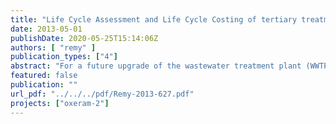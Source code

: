 ```yaml
---
title: "Life Cycle Assessment and Life Cycle Costing of tertiary treatment schemes"
date: 2013-05-01
publishDate: 2020-05-25T15:14:06Z
authors: [ "remy" ]
publication_types: ["4"]
abstract: "For a future upgrade of the wastewater treatment plant (WWTP) Ruhleben targeting advanced removal of total phosphorus (TP) (< 50-120 µg/L TP) and seasonal disinfection, various technological options for tertiary treatment of secondary effluent are suitable to fulfill these goals. This study applies the holistic methods of Life Cycle Assessment (LCA) and Life Cycle Costing (LCC) to assess and compare those options for tertiary treatment at WWTP Ruhleben in their environmental and economic impacts, including all relevant direct and indirect processes and effects of the WWTP upgrade. Options for tertiary treatment include gravity-driven processess such as dual media filtration (DMF), microsieve filtration (MSF), or high-rate sedimentation (HRS), and membrane-based processes such as ultrafiltration with polymer membranes (Polymer UF) or microfiltration with ceramic membranes (Ceramic MF). For disinfection in the summer period, gravity-driven processes are complemented by downstream UV disinfection, which is only applied in rain weather bypass for membrane processes. Process data for operational parameters and infrastructure design are based on longterm pilot trials at technical scale (DMF, MSF, Polymer UF, Ceramic MF) or process modelling based on supplier information (HRS). LCA shows that the existing phosphorus load in secondary effluent of WWTP Ruhleben (28 t/a TP) can be reduced substantially by all processes, eliminating 19-25 t/a TP (6790%) depending on the process. A minor side-benefit for effluent quality is also expected from the further elimination of heavy metals adsorbed to particulate matter in secondary effluent. At the same time, tertiary treatment schemes will increase energy demand and related emissions of greenhouse gases (carbon footprint) of the existing WWTP process by an estimated 12-21% and 7-13%, respectively. Gravity-driven processes with low coagulant dosing (DMF, MSF, HRS) have a considerably lower energy demand and carbon footprint than membrane-based processes with high electricity demand for feed pumps and higher coagulant dose. At the same time, low-energy treatment processes do not reach the exceptional high effluent quality of membrane-based processes. Consequently, a certain trade-off between energy demand/carbon footprint and effluent quality can be quantified. In analogy to the environmental assessment and effluent quality, LCC results show that total annual costs are lowest for HRS (5.1 Mio €/a) and comparable between DMF and MSF (5.7 Mio €/a), followed by Polymer UF (10.2 Mio €/a) and Ceramic MF (12.2 Mio €/a). In comparison to gravity-driven processes, membrane-based processes are characterized by both higher investment costs (factor 1.5 – 3x) and higher operational costs (factor 2 – 2.5x), mainly due to high costs of membranes, machinery, electricity, and coagulants. Comparing the relative resource efficiency for selected environmental and economic parameters related to the total load of eliminated phosphorus, DMF and MSF are the most efficient of the assessed technologies for tertiary treatment, spending ~ 250 €/kg Pelim and causing 180 kg CO2-eq/kg Pelim (both with UV disinfection as post-treatment). HRS + UV has higher relative costs (270 €/kg Pelim) and higher carbon footprint (235 kg CO2-eq/kg Pelim) due to the lower effluent quality of the process (= less reduction in TP loads). Membrane-based processes have the highest relative costs for P removal (400475 €/kg Pelim) and the highest carbon footprint (275 kg CO2-eq/kg Pelim): even though their superior effluent quality leads to the highest total reduction in TP loads, the high energy demand and costs of membrane processes yield higher relative spending of resources related to the final goal."
featured: false
publication: ""
url_pdf: "../../../pdf/Remy-2013-627.pdf"
projects: ["oxeram-2"]
---
```


